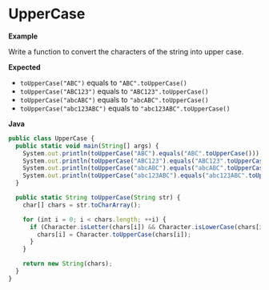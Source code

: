 # UpperCase

**Example**

Write a function to convert the characters of the string into upper case.

**Expected**

* `toUpperCase("ABC")` equals to `"ABC".toUpperCase()`
* `toUpperCase("ABC123")` equals to `"ABC123".toUpperCase()`
* `toUpperCase("abcABC")` equals to `"abcABC".toUpperCase()`
* `toUpperCase("abc123ABC")` equals to `"abc123ABC".toUpperCase()`

**Java**

```js
public class UpperCase {
  public static void main(String[] args) {
    System.out.println(toUpperCase("ABC").equals("ABC".toUpperCase()));
    System.out.println(toUpperCase("ABC123").equals("ABC123".toUpperCase()));
    System.out.println(toUpperCase("abcABC").equals("abcABC".toUpperCase()));
    System.out.println(toUpperCase("abc123ABC").equals("abc123ABC".toUpperCase()));
  }

  public static String toUpperCase(String str) {
    char[] chars = str.toCharArray();

    for (int i = 0; i < chars.length; ++i) {
      if (Character.isLetter(chars[i]) && Character.isLowerCase(chars[i])) {
        chars[i] = Character.toUpperCase(chars[i]);
      }
    }

    return new String(chars);
  }
}
```
